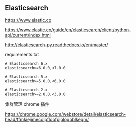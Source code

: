 ## Elasticsearch

https://www.elastic.co

https://www.elastic.co/guide/en/elasticsearch/client/python-api/current/index.html

http://elasticsearch-py.readthedocs.io/en/master/

requirements.txt
```
# Elasticsearch 6.x
elasticsearch>=6.0.0,<7.0.0

# Elasticsearch 5.x
elasticsearch>=5.0.0,<6.0.0

# Elasticsearch 2.x
elasticsearch>=2.0.0,<3.0.0
```

集群管理 chrome 插件

https://chrome.google.com/webstore/detail/elasticsearch-head/ffmkiejjmecolpfloofpjologoblkegm/


